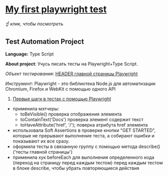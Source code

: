 # [My first playwright test](https://github.com/elenka9/my-first-playwright-test/blob/main/playwright.config.ts)

*☝️ клик, чтобы посмотреть*


## Test Automation Project


**Language:** Type Script


**About project**: Учусь писать тесты на Playwright+Type Script.


*Объект тестирования*: [HEADER главной страницы Playwright](https://playwright.dev/)


*Инструмент:*  Playwright - это библиотека Node.js для автоматизации Chromium, Firefox и WebKit с помощью одного API


1. [Первые шаги в тестах с помощью Playwright](https://github.com/elenka9/my-first-playwright-test/blob/main/playwright.config.ts)


- применила мэтчеры:
  - toBeVisible() проверка отображения элемента
  - toContainText('Docs') проверка элемент содержит текст
  - toHaveAttribute('href', '/'); поверка атрибута href элемента
- использовала Soft Assertions в проверке кнопки "GET STARTED", которые не прерывают выполнение теста, а собирают ошибки и показывают их все сразу.
- оформила тесты в связанную группу с помощью метода describe()  ('тесты главной страницы')
- применила хук beforeEach для выполнения определенного кода (переход на страницу перед каждым тестом) перед каждым тестом в блоке describe, чтобы убрать повторяющиеся действия
